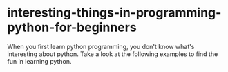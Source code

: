 # interesting-things-in-programming-python-for-beginners
When you first learn python programming, you don't know what's interesting about python. Take a look at the following examples to find the fun in learning python.
